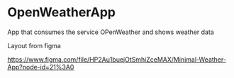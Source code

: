 # OpenWeatherApp
 App that consumes the service OPenWeather and shows weather data


 Layout from figma

 https://www.figma.com/file/HP2Au1buejOtSmhiZceMAX/Minimal-Weather-App?node-id=21%3A0
